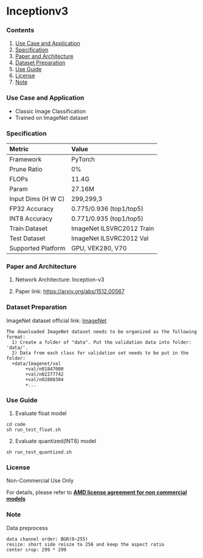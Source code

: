 # Inceptionv3


### Contents
1. [Use Case and Application](#Use-Case-and-Application)
2. [Specification](#Specification)
3. [Paper and Architecture](#Paper-and-Architecture)
4. [Dataset Preparation](#Dataset-Preparation)
5. [Use Guide](#Use-Guide)
6. [License](#License)
7. [Note](#Note)


### Use Case and Application

   - Classic Image Classification
   - Trained on ImageNet dataset
   
   
### Specification

| Metric             | Value                                   |
| :----------------- | :-------------------------------------- |
| Framework          | PyTorch                                 |
| Prune Ratio        | 0%                                      |
| FLOPs              | 11.4G                                   |
| Param              | 27.16M                                  |
| Input Dims (H W C) | 299,299,3                               |
| FP32 Accuracy      | 0.775/0.936 (top1/top5)                 |
| INT8 Accuracy      | 0.771/0.935 (top1/top5)                 |
| Train Dataset      | ImageNet ILSVRC2012 Train               |
| Test Dataset       | ImageNet ILSVRC2012 Val                 |
| Supported Platform | GPU, VEK280, V70                        |
  

### Paper and Architecture 

1. Network Architecture: Inception-v3
 
2. Paper link: https://arxiv.org/abs/1512.00567
  
  
### Dataset Preparation

ImageNet dataset official link: [ImageNet](http://image-net.org/download-images)

  ```
  The downloaded ImageNet dataset needs to be organized as the following format:
    1) Create a folder of "data". Put the validation data into folder: 'data/'.
    2) Data from each class for validation set needs to be put in the folder:
    +data/Imagenet/val
         +val/n01847000
         +val/n02277742
         +val/n02808304
         +...
  ```


### Use Guide

1. Evaluate float model
  ```shell
  cd code
  sh run_test_float.sh
  ```
2. Evaluate quantized(INT8) model
  ```shell
  sh run_test_quantized.sh
  ```

### License

Non-Commercial Use Only

For details, please refer to **[AMD license agreement for non commercial models](https://github.com/Xilinx/Vitis-AI/blob/master/model_zoo/AMD-license-agreement-for-non-commercial-models.md)**


### Note

Data preprocess
  ```
  data channel order: BGR(0~255)
  resize: short side reisze to 256 and keep the aspect ratio
  center crop: 299 * 299
  ```
